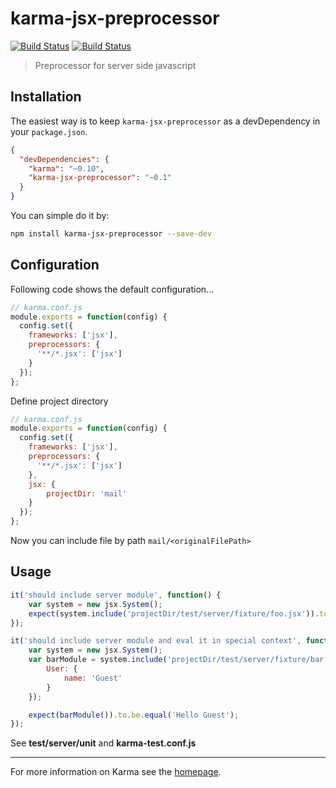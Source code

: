 # karma-jsx-preprocessor

[![Build Status](https://travis-ci.org/maksimr/karma-jsx-preprocessor.png?branch=master)](https://travis-ci.org/maksimr/karma-jsx-preprocessor) [![Build Status](https://drone.io/github.com/maksimr/karma-jsx-preprocessor/status.png)](https://drone.io/github.com/maksimr/karma-jsx-preprocessor/latest)

> Preprocessor for server side javascript

## Installation

The easiest way is to keep `karma-jsx-preprocessor` as a devDependency in your `package.json`.
```json
{
  "devDependencies": {
    "karma": "~0.10",
    "karma-jsx-preprocessor": "~0.1"
  }
}
```

You can simple do it by:
```bash
npm install karma-jsx-preprocessor --save-dev
```

## Configuration
Following code shows the default configuration...
```js
// karma.conf.js
module.exports = function(config) {
  config.set({
    frameworks: ['jsx'],
    preprocessors: {
      '**/*.jsx': ['jsx']
    }
  });
};
```

Define project directory
```js
// karma.conf.js
module.exports = function(config) {
  config.set({
    frameworks: ['jsx'],
    preprocessors: {
      '**/*.jsx': ['jsx']
    },
    jsx: {
        projectDir: 'mail'
    }
  });
};
```

Now you can include file by path `mail/<originalFilePath>`

## Usage

```js
it('should include server module', function() {
    var system = new jsx.System();
    expect(system.include('projectDir/test/server/fixture/foo.jsx')).to.be.equal('Hello World');
});

it('should include server module and eval it in special context', function() {
    var system = new jsx.System();
    var barModule = system.include('projectDir/test/server/fixture/bar.jsx', {
        User: {
            name: 'Guest'
        }
    });

    expect(barModule()).to.be.equal('Hello Guest');
});
```

See **test/server/unit** and **karma-test.conf.js**

----

For more information on Karma see the [homepage].


[homepage]: http://karma-runner.github.com
